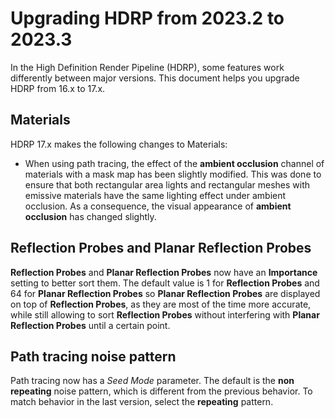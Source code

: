 # Upgrading HDRP from 2023.2 to 2023.3

In the High Definition Render Pipeline (HDRP), some features work differently between major versions. This document helps you upgrade HDRP from 16.x to 17.x.

## Materials

HDRP 17.x makes the following changes to Materials:

- When using path tracing, the effect of the **ambient occlusion** channel of materials with a mask map has been slightly modified. This was done to ensure that both rectangular area lights and rectangular meshes with emissive materials have the same lighting effect under ambient occlusion. As a consequence, the visual appearance of **ambient occlusion** has changed slightly.

## Reflection Probes and Planar Reflection Probes

**Reflection Probes** and **Planar Reflection Probes** now have an **Importance** setting to better sort them. The default value is 1 for **Reflection Probes** and 64 for **Planar Reflection Probes** so **Planar Reflection Probes** are displayed on top of **Reflection Probes**, as they are most of the time more accurate, while still allowing to sort **Reflection Probes** without interfering with **Planar Reflection Probes** until a certain point.

## Path tracing noise pattern

Path tracing now has a *Seed Mode* parameter. The default is the **non repeating** noise pattern, which is different from the previous behavior. To match behavior in the last version, select the **repeating** pattern.